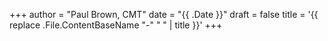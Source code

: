 +++
author = "Paul Brown, CMT"
date = "{{ .Date }}"
draft = false
title = '{{ replace .File.ContentBaseName "-" " " | title }}'
+++
